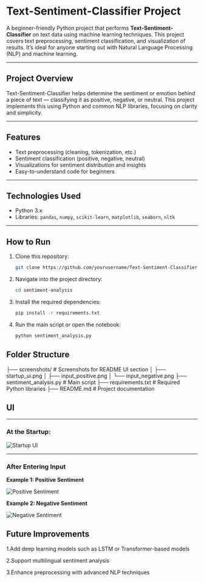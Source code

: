 # Text-Sentiment-Classifier Project

A beginner-friendly Python project that performs **Text-Sentiment-Classifier** on text data using machine learning techniques. This project covers text preprocessing, sentiment classification, and visualization of results. It’s ideal for anyone starting out with Natural Language Processing (NLP) and machine learning.

---

## Project Overview

Text-Sentiment-Classifier helps determine the sentiment or emotion behind a piece of text — classifying it as positive, negative, or neutral. This project implements this using Python and common NLP libraries, focusing on clarity and simplicity.

---

## Features

- Text preprocessing (cleaning, tokenization, etc.)
- Sentiment classification (positive, negative, neutral)
- Visualizations for sentiment distribution and insights
- Easy-to-understand code for beginners

---

## Technologies Used

- Python 3.x  
- Libraries: `pandas`, `numpy`, `scikit-learn`, `matplotlib`, `seaborn`, `nltk`

---

## How to Run

1. Clone this repository:

   ```bash
   git clone https://github.com/yourusername/Text-Sentiment-Classifier.git

2. Navigate into the project directory:

   ```bash
   cd sentiment-analysis
3. Install the required dependencies:

   ```bash
   pip install -r requirements.txt

4. Run the main script or open the notebook:
   ```bash
   python sentiment_analysis.py

## Folder Structure
├── screenshots/ # Screenshots for README UI section
│ ├── startup_ui.png
│ ├── input_positive.png
│ └── input_negative.png
├── sentiment_analysis.py # Main script
├── requirements.txt # Required Python libraries
├── README.md # Project documentation

## UI

---

### At the Startup:

![Startup UI](Screenshots/startup_ui.png)

---

### After Entering Input

**Example 1: Positive Sentiment**

![Positive Sentiment](Screenshots/input_positive.png)

**Example 2: Negative Sentiment**

![Negative Sentiment](Screenshots/input_negative.png)

## Future Improvements
1.Add deep learning models such as LSTM or Transformer-based models

2.Support multilingual sentiment analysis

3.Enhance preprocessing with advanced NLP techniques


